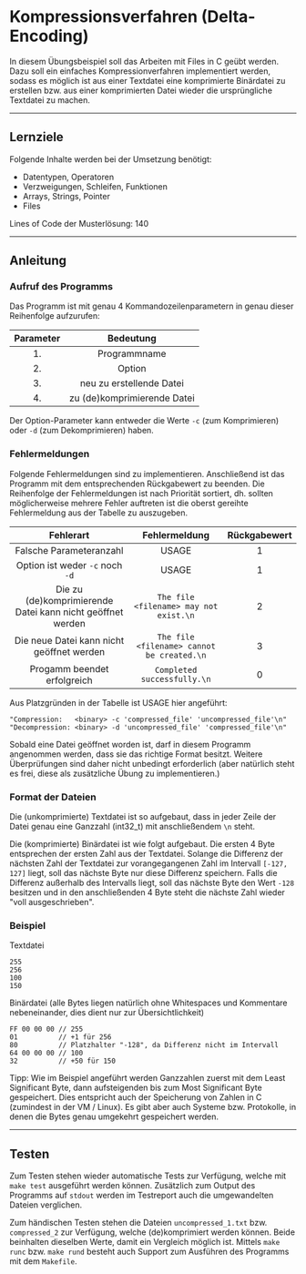 # Kompressionsverfahren (Delta-Encoding)

In diesem Übungsbeispiel soll das Arbeiten mit Files in C geübt werden. Dazu soll ein einfaches Kompressionverfahren implementiert werden, sodass es möglich ist aus einer Textdatei eine komprimierte Binärdatei zu erstellen bzw. aus einer komprimierten Datei wieder die ursprüngliche Textdatei zu machen.

---

## Lernziele

Folgende Inhalte werden bei der Umsetzung benötigt:
  - Datentypen, Operatoren
  - Verzweigungen, Schleifen, Funktionen
  - Arrays, Strings, Pointer
  - Files

Lines of Code der Musterlösung: 140

---

## Anleitung

### Aufruf des Programms

Das Programm ist mit genau 4 Kommandozeilenparametern in genau dieser Reihenfolge aufzurufen:

| Parameter | Bedeutung |
| :-------: | :-------: |
| 1.         | Programmname |
| 2.         | Option |
| 3.         | neu zu erstellende Datei |
| 4.         | zu (de)komprimierende Datei |

Der Option-Parameter kann entweder die Werte `-c` (zum Komprimieren) oder `-d` (zum Dekomprimieren) haben.

### Fehlermeldungen

Folgende Fehlermeldungen sind zu implementieren. Anschließend ist das Programm mit dem entsprechenden Rückgabewert zu beenden. Die Reihenfolge der Fehlermeldungen ist nach Priorität sortiert, dh. sollten möglicherweise mehrere Fehler auftreten ist die oberst gereihte Fehlermeldung aus der Tabelle zu auszugeben.

| Fehlerart | Fehlermeldung | Rückgabewert |
| :-------: | :-----------: | :----------: |
| Falsche Parameteranzahl | USAGE | 1 |
| Option ist weder `-c` noch `-d` | USAGE | 1 |
| Die zu (de)komprimierende Datei kann nicht geöffnet werden | `The file <filename> may not exist.\n` | 2 |
| Die neue Datei kann nicht geöffnet werden | `The file <filename> cannot be created.\n` | 3 |
| Progamm beendet erfolgreich | `Completed successfully.\n` | 0 |

Aus Platzgründen in der Tabelle ist USAGE hier angeführt:
```
"Compression:   <binary> -c 'compressed_file' 'uncompressed_file'\n"
"Decompression: <binary> -d 'uncompressed_file' 'compressed_file'\n"
```

Sobald eine Datei geöffnet worden ist, darf in diesem Programm angenommen werden, dass sie das richtige Format besitzt. Weitere Überprüfungen sind daher nicht unbedingt erforderlich (aber natürlich steht es frei, diese als zusätzliche Übung zu implementieren.)

### Format der Dateien

Die (unkomprimierte) Textdatei ist so aufgebaut, dass in jeder Zeile der Datei genau eine Ganzzahl (int32_t) mit anschließendem `\n` steht.

Die (komprimierte) Binärdatei ist wie folgt aufgebaut. Die ersten 4 Byte entsprechen der ersten Zahl aus der Textdatei. Solange die Differenz der nächsten Zahl der Textdatei zur vorangegangenen Zahl im Intervall `[-127, 127]` liegt, soll das nächste Byte nur diese Differenz speichern. Falls die Differenz außerhalb des Intervalls liegt, soll das nächste Byte den Wert `-128` besitzen und in den anschließenden 4 Byte steht die nächste Zahl wieder "voll ausgeschrieben".

### Beispiel

Textdatei
```
255
256
100
150
```

Binärdatei (alle Bytes liegen natürlich ohne Whitespaces und Kommentare nebeneinander, dies dient nur zur Übersichtlichkeit)
```
FF 00 00 00 // 255
01          // +1 für 256
80          // Platzhalter "-128", da Differenz nicht im Intervall
64 00 00 00 // 100
32          // +50 für 150
```

Tipp: Wie im Beispiel angeführt werden Ganzzahlen zuerst mit dem Least Significant Byte, dann aufsteigenden bis zum Most Significant Byte gespeichert. Dies entspricht auch der Speicherung von Zahlen in C (zumindest in der VM / Linux). Es gibt aber auch Systeme bzw. Protokolle, in denen die Bytes genau umgekehrt gespeichert werden.

---

## Testen

Zum Testen stehen wieder automatische Tests zur Verfügung, welche mit `make test` ausgeführt werden können. Zusätzlich zum Output des Programms auf `stdout` werden im Testreport auch die umgewandelten Dateien verglichen.

Zum händischen Testen stehen die Dateien `uncompressed_1.txt` bzw. `compressed_2` zur Verfügung, welche (de)komprimiert werden können. Beide beinhalten dieselben Werte, damit ein Vergleich möglich ist. Mittels `make runc` bzw. `make rund` besteht auch Support zum Ausführen des Programms mit dem `Makefile`.
